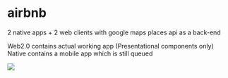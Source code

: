 # airbnb

2 native apps + 2 web clients with google maps places api as a back-end

Web2.0 contains actual working app (Presentational components only)
Native contains a mobile app which is still queued

![](https://preview.ibb.co/g8Th6U/Screen_Shot_2018_08_10_at_12_44_58_AM.png)
